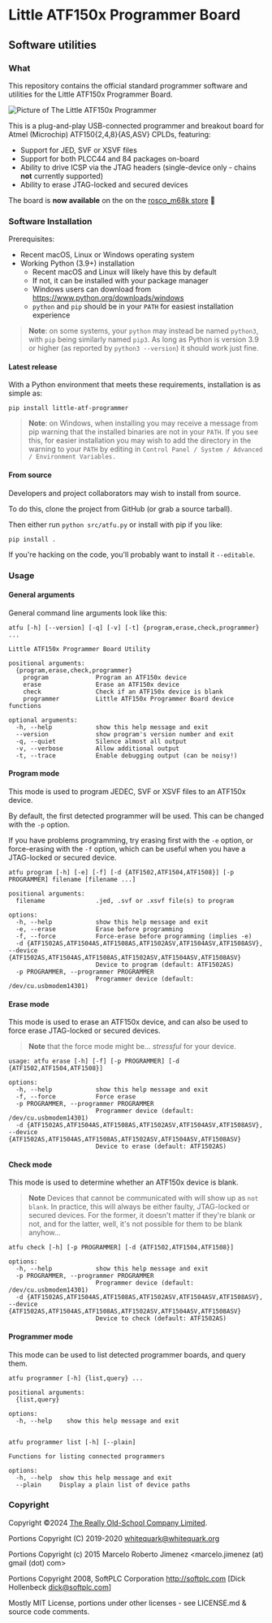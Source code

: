 # Little ATF150x Programmer Board
## Software utilities

### What

This repository contains the official standard programmer software and utilities 
for the Little ATF150x Programmer Board.

![Picture of The Little ATF150x Programmer](https://github.com/roscopeco/atfprog-tools/raw/main/images/board.jpeg)

This is a plug-and-play USB-connected programmer and breakout board for
Atmel (Microchip) ATF150{2,4,8}{AS,ASV} CPLDs, featuring:

* Support for JED, SVF or XSVF files
* Support for both PLCC44 and 84 packages on-board
* Ability to drive ICSP via the JTAG headers (single-device only - chains **not** currently supported)
* Ability to erase JTAG-locked and secured devices

The board is **now available** on the on the [rosco_m68k store](https://store.rosco-m68k.com/products/little-atf-programmer) 🥳

### Software Installation

Prerequisites:

* Recent macOS, Linux or Windows operating system
* Working Python (3.9+) installation
  * Recent macOS and Linux will likely have this by default
  * If not, it can be installed with your package manager
  * Windows users can download from https://www.python.org/downloads/windows
  * `python` and `pip` should be in your `PATH` for easiest installation experience

> **Note**: on some systems, your `python` may instead be named `python3`, with `pip`
> being similarly named `pip3`. As long as Python is version 3.9 or higher 
> (as reported by `python3 --version`) it should work just fine.

#### Latest release

With a Python environment that meets these requirements, installation
is as simple as:

```shell
pip install little-atf-programmer
```

> **Note**: on Windows, when installing you may receive a message from pip
> warning that the installed binaries are not in your `PATH`. If you see this,
> for easier installation you may wish to add the directory in the warning
> to your `PATH` by editing in
> `Control Panel / System / Advanced / Environment Variables.`

#### From source

Developers and project collaborators may wish to install from source. 

To do this, clone the project from GitHub (or grab a source tarball).

Then either run `python src/atfu.py` or install with pip if you like:

```shell
pip install .
```

If you're hacking on the code, you'll probably want to install it `--editable`.

### Usage

#### General arguments

General command line arguments look like this:

```
atfu [-h] [--version] [-q] [-v] [-t] {program,erase,check,programmer} ...

Little ATF150x Programmer Board Utility

positional arguments:
  {program,erase,check,programmer}
    program             Program an ATF150x device
    erase               Erase an ATF150x device
    check               Check if an ATF150x device is blank
    programmer          Little ATF150x Programmer Board device functions

optional arguments:
  -h, --help            show this help message and exit
  --version             show program's version number and exit
  -q, --quiet           Silence almost all output
  -v, --verbose         Allow additional output
  -t, --trace           Enable debugging output (can be noisy!)
```

#### Program mode

This mode is used to program JEDEC, SVF or XSVF files to an ATF150x device.

By default, the first detected programmer will be used. This can be changed
with the `-p` option.

If you have problems programming, try erasing first with the `-e` option,
or force-erasing with the `-f` option, which can be useful when you have a
JTAG-locked or secured device.

```
atfu program [-h] [-e] [-f] [-d {ATF1502,ATF1504,ATF1508}] [-p PROGRAMMER] filename [filename ...]

positional arguments:
  filename              .jed, .svf or .xsvf file(s) to program

options:
  -h, --help            show this help message and exit
  -e, --erase           Erase before programming
  -f, --force           Force-erase before programming (implies -e)
  -d {ATF1502AS,ATF1504AS,ATF1508AS,ATF1502ASV,ATF1504ASV,ATF1508ASV}, --device {ATF1502AS,ATF1504AS,ATF1508AS,ATF1502ASV,ATF1504ASV,ATF1508ASV}
                        Device to program (default: ATF1502AS)
  -p PROGRAMMER, --programmer PROGRAMMER
                        Programmer device (default: /dev/cu.usbmodem14301)
```

#### Erase mode

This mode is used to erase an ATF150x device, and can also be used to 
force erase JTAG-locked or secured devices.

> **Note** that the force mode might be... _stressful_ for your device.

```
usage: atfu erase [-h] [-f] [-p PROGRAMMER] [-d {ATF1502,ATF1504,ATF1508}]

options:
  -h, --help            show this help message and exit
  -f, --force           Force erase
  -p PROGRAMMER, --programmer PROGRAMMER
                        Programmer device (default: /dev/cu.usbmodem14301)
  -d {ATF1502AS,ATF1504AS,ATF1508AS,ATF1502ASV,ATF1504ASV,ATF1508ASV}, --device {ATF1502AS,ATF1504AS,ATF1508AS,ATF1502ASV,ATF1504ASV,ATF1508ASV}
                        Device to erase (default: ATF1502AS)
```

#### Check mode

This mode is used to determine whether an ATF150x device is blank.

> **Note** Devices that cannot be communicated with will show up as `not blank`.
> In practice, this will always be either faulty, JTAG-locked or secured devices.
> For the former, it doesn't matter if they're blank or not, and for the latter,
> well, it's not possible for them to be blank anyhow...

```
atfu check [-h] [-p PROGRAMMER] [-d {ATF1502,ATF1504,ATF1508}]

options:
  -h, --help            show this help message and exit
  -p PROGRAMMER, --programmer PROGRAMMER
                        Programmer device (default: /dev/cu.usbmodem14301)
  -d {ATF1502AS,ATF1504AS,ATF1508AS,ATF1502ASV,ATF1504ASV,ATF1508ASV}, --device {ATF1502AS,ATF1504AS,ATF1508AS,ATF1502ASV,ATF1504ASV,ATF1508ASV}
                        Device to check (default: ATF1502AS)
```

#### Programmer mode

This mode can be used to list detected programmer boards, and query them.

```
atfu programmer [-h] {list,query} ...

positional arguments:
  {list,query}

options:
  -h, --help    show this help message and exit


atfu programmer list [-h] [--plain]

Functions for listing connected programmers

options:
  -h, --help  show this help message and exit
  --plain     Display a plain list of device paths
```

### Copyright

Copyright ©2024 [The Really Old-School Company Limited](https://rosco_m68k.com).

Portions Copyright (C) 2019-2020 whitequark@whitequark.org

Portions Copyright (c) 2015 Marcelo Roberto Jimenez <marcelo.jimenez (at) gmail (dot) com>

Portions Copyright 2008, SoftPLC Corporation  http://softplc.com [Dick Hollenbeck dick@softplc.com]

Mostly MIT License, portions under other licenses - see LICENSE.md & source code comments.


